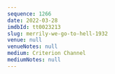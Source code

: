 ```yaml
---
sequence: 1266
date: 2022-03-28
imdbId: tt0023213
slug: merrily-we-go-to-hell-1932
venue: null
venueNotes: null
medium: Criterion Channel
mediumNotes: null
---
```

